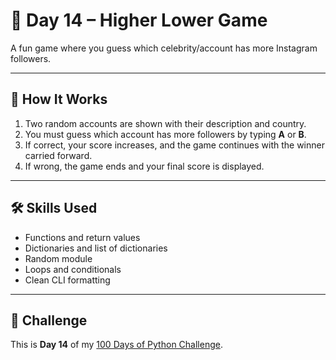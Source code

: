 # 🔼 Day 14 – Higher Lower Game

A fun game where you guess which celebrity/account has more Instagram followers.  

---

## 🚀 How It Works
1. Two random accounts are shown with their description and country.  
2. You must guess which account has more followers by typing **A** or **B**.  
3. If correct, your score increases, and the game continues with the winner carried forward.  
4. If wrong, the game ends and your final score is displayed.  

---

## 🛠 Skills Used
- Functions and return values  
- Dictionaries and list of dictionaries  
- Random module  
- Loops and conditionals  
- Clean CLI formatting  

---

## 📅 Challenge
This is **Day 14** of my [100 Days of Python Challenge](https://github.com/chiragdhawan07/100-days-of-python).  
